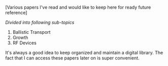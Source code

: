 [Various papers I've read and would like to keep here for ready future reference]

*Divided into following sub-topics*
  1. Ballistic Transport
  2. Growth
  3. RF Devices

It's always a good idea to keep organized and maintain a digital library. The fact that I can access these papers later on is super convenient.
